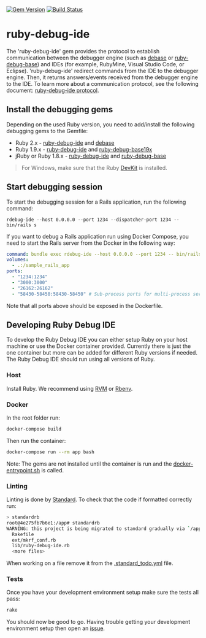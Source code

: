 [![Gem Version](https://badge.fury.io/rb/ruby-debug-ide.svg)][gem]
[![Build Status](https://travis-ci.org/ruby-debug/ruby-debug-ide.svg?branch=master)](https://travis-ci.org/ruby-debug/ruby-debug-ide)

[gem]: https://rubygems.org/gems/ruby-debug-ide
# ruby-debug-ide

The 'ruby-debug-ide' gem provides the protocol to establish communication between the debugger engine (such as [debase](https://rubygems.org/gems/debase) or [ruby-debug-base](https://rubygems.org/gems/ruby-debug-base)) and IDEs (for example, RubyMine, Visual Studio Code, or Eclipse). 'ruby-debug-ide' redirect commands from the IDE to the debugger engine. Then, it returns answers/events received from the debugger engine to the IDE. To learn more about a communication protocol, see the following document: [ruby-debug-ide protocol](protocol-spec.md).

## Install the debugging gems
Depending on the used Ruby version, you need to add/install the following debugging gems to the Gemfile:
- Ruby 2.x - [ruby-debug-ide](https://rubygems.org/gems/ruby-debug-ide) and [debase](https://rubygems.org/gems/debase)
- Ruby 1.9.x - [ruby-debug-ide](https://rubygems.org/gems/ruby-debug-ide) and [ruby-debug-base19x](https://rubygems.org/gems/ruby-debug-base19x)
- jRuby or Ruby 1.8.x - [ruby-debug-ide](https://rubygems.org/gems/ruby-debug-ide) and [ruby-debug-base](https://rubygems.org/gems/ruby-debug-base)
> For Windows, make sure that the Ruby [DevKit](https://github.com/oneclick/rubyinstaller/wiki/Development-Kit) is installed.
  
## Start debugging session
To start the debugging session for a Rails application, run the following command:
```shell
rdebug-ide --host 0.0.0.0 --port 1234 --dispatcher-port 1234 -- bin/rails s
```
If you want to debug a Rails application run using Docker Compose, you need to start the Rails server from the Docker in the following way:
```yaml
command: bundle exec rdebug-ide --host 0.0.0.0 --port 1234 -- bin/rails s -p 3000 -b 0.0.0.0
volumes: 
  - .:/sample_rails_app
ports:
  - "1234:1234"
  - "3000:3000"
  - "26162:26162"
  - "58430-58450:58430-58450" # Sub-process ports for multi-process servers (Unicon, Passenger, etc).
```
Note that all ports above should be exposed in the Dockerfile.

## Developing Ruby Debug IDE

To develop the Ruby Debug IDE you can either setup Ruby on your host machine or use the Docker container provided.  Currently there is just the one container but more can be added for different Ruby versions if needed.  The Ruby Debug IDE should run using all versions of Ruby.

### Host

Install Ruby.  We recommend using [RVM](https://rvm.io/) or [Rbenv](https://github.com/rbenv/rbenv).

### Docker

In the root folder run:

```bash
docker-compose build
```

Then run the container:

```bash
docker-compose run --rm app bash
```

Note: The gems are not installed until the container is run and the [docker-entrypoint.sh](docker-entrypoint.sh) is called.

### Linting

Linting is done by [Standard](https://github.com/testdouble/standard).  To check that the code if formatted correctly run:

```bash
> standardrb
root@4e275fb7b6e1:/app# standardrb
WARNING: this project is being migrated to standard gradually via `/app/.standard_todo.yml` and is ignoring these files:
  Rakefile
  ext/mkrf_conf.rb
  lib/ruby-debug-ide.rb
  <more files>
```

When working on a file remove it from the [.standard_todo.yml](.standard_todo.yml) file.

### Tests

Once you have your development environment setup make sure the tests all pass:

```bash
rake
```

You should now be good to go.  Having trouble getting your development environment setup then open an [issue](https://github.com/corgibytes/ruby-debug-ide/issues).
